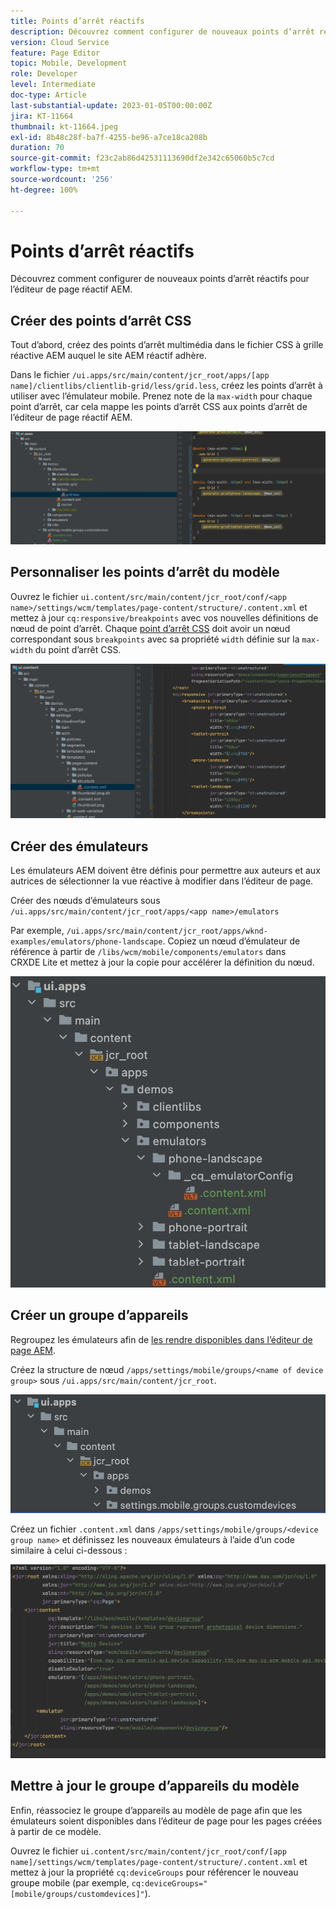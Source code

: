 ```yaml
---
title: Points d’arrêt réactifs
description: Découvrez comment configurer de nouveaux points d’arrêt réactifs pour l’éditeur de page réactif AEM.
version: Cloud Service
feature: Page Editor
topic: Mobile, Development
role: Developer
level: Intermediate
doc-type: Article
last-substantial-update: 2023-01-05T00:00:00Z
jira: KT-11664
thumbnail: kt-11664.jpeg
exl-id: 8b48c28f-ba7f-4255-be96-a7ce18ca208b
duration: 70
source-git-commit: f23c2ab86d42531113690df2e342c65060b5c7cd
workflow-type: tm+mt
source-wordcount: '256'
ht-degree: 100%

---
```


# Points d’arrêt réactifs

Découvrez comment configurer de nouveaux points d’arrêt réactifs pour l’éditeur de page réactif AEM.

## Créer des points d’arrêt CSS

Tout d’abord, créez des points d’arrêt multimédia dans le fichier CSS à grille réactive AEM auquel le site AEM réactif adhère.

Dans le fichier `/ui.apps/src/main/content/jcr_root/apps/[app name]/clientlibs/clientlib-grid/less/grid.less`, créez les points d’arrêt à utiliser avec l’émulateur mobile. Prenez note de la `max-width` pour chaque point d’arrêt, car cela mappe les points d’arrêt CSS aux points d’arrêt de l’éditeur de page réactif AEM.

![Création de points d’arrêt réactifs.](./assets/responsive-breakpoints/create-new-breakpoints.jpg)

## Personnaliser les points d’arrêt du modèle

Ouvrez le fichier `ui.content/src/main/content/jcr_root/conf/<app name>/settings/wcm/templates/page-content/structure/.content.xml` et mettez à jour `cq:responsive/breakpoints` avec vos nouvelles définitions de nœud de point d’arrêt. Chaque [point d’arrêt CSS](#create-new-css-breakpoints) doit avoir un nœud correspondant sous `breakpoints` avec sa propriété `width` définie sur la `max-width` du point d’arrêt CSS.

![Personnalisation des points d’arrêt réactifs du modèle.](./assets/responsive-breakpoints/customize-template-breakpoints.jpg)

## Créer des émulateurs

Les émulateurs AEM doivent être définis pour permettre aux auteurs et aux autrices de sélectionner la vue réactive à modifier dans l’éditeur de page.

Créer des nœuds d’émulateurs sous `/ui.apps/src/main/content/jcr_root/apps/<app name>/emulators`

Par exemple, `/ui.apps/src/main/content/jcr_root/apps/wknd-examples/emulators/phone-landscape`. Copiez un nœud d’émulateur de référence à partir de `/libs/wcm/mobile/components/emulators` dans CRXDE Lite et mettez à jour la copie pour accélérer la définition du nœud.

![Création d’émulateurs.](./assets/responsive-breakpoints/create-new-emulators.jpg)

## Créer un groupe d’appareils

Regroupez les émulateurs afin de [les rendre disponibles dans l’éditeur de page AEM](#update-the-templates-device-group).

Créez la structure de nœud `/apps/settings/mobile/groups/<name of device group>` sous `/ui.apps/src/main/content/jcr_root`.

![Création d’un groupe d’appareils.](./assets/responsive-breakpoints/create-new-device-group.jpg)

Créez un fichier `.content.xml` dans `/apps/settings/mobile/groups/<device group name>` et définissez les nouveaux émulateurs à l’aide d’un code similaire à celui ci-dessous :

![Création d’un appareil.](./assets/responsive-breakpoints/create-new-device.jpg)

## Mettre à jour le groupe d’appareils du modèle

Enfin, réassociez le groupe d’appareils au modèle de page afin que les émulateurs soient disponibles dans l’éditeur de page pour les pages créées à partir de ce modèle.

Ouvrez le fichier `ui.content/src/main/content/jcr_root/conf/[app name]/settings/wcm/templates/page-content/structure/.content.xml` et mettez à jour la propriété `cq:deviceGroups` pour référencer le nouveau groupe mobile (par exemple, `cq:deviceGroups="[mobile/groups/customdevices]"`).
